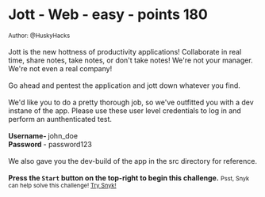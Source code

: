 # Jott - Web - easy - points 180


 <small>Author: @HuskyHacks</small><br><br>
Jott is the new hottness of productivity applications! Collaborate in real time, share notes, take notes, or don't take notes! We're not your manager. We're not even a real company!
<br><br>
Go ahead and pentest the application and jott down whatever you find.
<br><br> We'd like you to do a pretty thorough job, so we've outfitted you with a dev instane of the app. Please use these user level credentials to log in and perform an aunthenticated test.
<br><br>
<b>Username- </b> john_doe
<br>
<b> Password </b> - password123 
<br><br>
We also gave you the dev-build of the app in the src directory for reference.
<br><br> <b>Press the <code>Start</code> button on the top-right to begin this challenge.</b>
<small>Psst, Snyk can help solve this challenge! <a href="https://docs.snyk.io/">Try Snyk!</a> </small>

